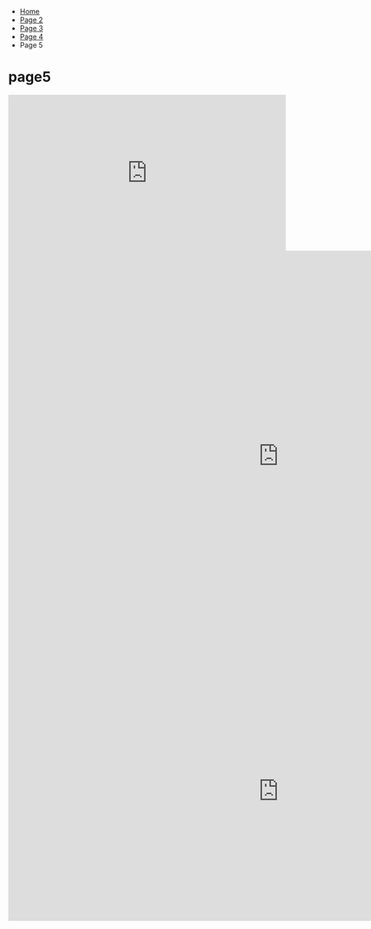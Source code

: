 <ul class="breadcrumb">
  <li><a href="index.html">Home</a></li>
  <li><a href="page2.html">Page 2</a></li>
  <li><a href="page3.html">Page 3</a></li>
  <li><a href="page4.html">Page 4</a></li> 
  <li>Page 5</li> 
</ul>

<h1> page5 </h1>

<iframe width="560" height="315" src="https://www.youtube.com/embed/eITvrQiDphg" frameborder="0" gesture="media" allow="encrypted-media" allowfullscreen></iframe>




<iframe src="https://h5p.org/h5p/embed/155020" width="1090" height="830" frameborder="0" allowfullscreen="allowfullscreen"></iframe><script src="https://h5p.org/sites/all/modules/h5p/library/js/h5p-resizer.js" charset="UTF-8"></script>





<iframe src="https://h5p.org/h5p/embed/155006" width="1090" height="524" frameborder="0" allowfullscreen="allowfullscreen"></iframe><script src="https://h5p.org/sites/all/modules/h5p/library/js/h5p-resizer.js" charset="UTF-8"></script>
